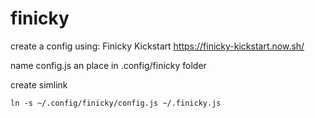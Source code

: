 # finicky
create a config using:  Finicky Kickstart
https://finicky-kickstart.now.sh/

name config.js an place in .config/finicky folder

create simlink
```
ln -s ~/.config/finicky/config.js ~/.finicky.js
```
